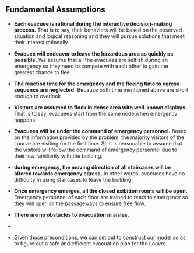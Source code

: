 ## Fundamental Assumptions 

- **Each evacuee is rational during the interactive decision-making process.** That is to say, their behaviors will be based on the observed situation and logical reasoning and they will pursue solutions that meet their interest rationally.

- **Evacuee will endeavor to leave the hazardous area as quickly as possible.** We assume that  all the evacuees are selfish during an emergency so they need to compete with each other to gain the greatest chance to flee.

- **The reaction time for the emergency and the fleeing time to egress sequence are neglected.** Because both time mentioned above are short enough to overlook

- **Visitors are assumed to flock in dense area with well-known displays.** That is to say, evacuees start from the same node when emergency happens

- **Evacuees will be under the command of emergency personnel.** Based on the information provided by the problem, the majority visitors of the Lourve are visiting for the first time. So it is reasonable to assume that the visitors will follow the command of emergency personnel due to their low familiarity with the building.

- **during emergency, the moving direction of all staircases will be altered towards emergency egress.** In other words, evacuees have no difficulty in using staircases to leave the building.

- **Once emergency emerges, all the closed exibition rooms will be open.** Emergency personnel of each floor are trained to react to emergency so they will open all the passageways to ensure free flow.

- **There are no obstacles to evacuation in aisles.**

- 

-  Given those preconditions, we can set out to construct our model so as to figure out a safe and efficient evacuation plan for the Louvre.

  